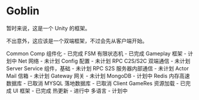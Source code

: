 # Goblin

暂时来说，这是一个 Unity 的框架。

不出意外，这应该是一个双端框架，不过会先从客户端开始。

Common
    Comp 组件化
                            - 已完成
    FSM 有限状态机
                            - 已完成
    Gameplay 框架
                            - 计划中
    Net 网络
                            - 未计划
    Config 配置
                            - 未计划
    RPC C2S/S2C 双端通信
                            - 未计划
Server
    Service 组件，基础
                            - 未计划
    RPC S2S 服务器内部通信
                            - 未计划
    Actor Mail 信箱
                            - 未计划
    Gateway 网关
                            - 未计划
    MongoDB
                            - 计划中
    Redis 内存高速数据库
                            - 已取消
    MYSQL 落地数据库
                            - 已取消
Client
    GameRes 资源加载
                            - 已完成
    UI 框架
                            - 已完成
    热更新
                            - 进行中
    多语言
                            - 计划中
